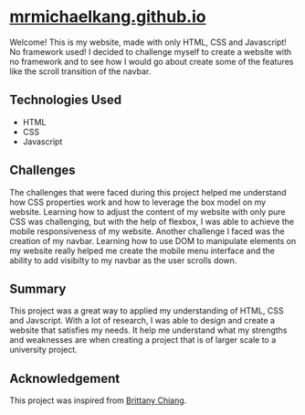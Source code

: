 # [mrmichaelkang.github.io](https://mrmichaelkang.com)

Welcome! This is my website, made with only HTML, CSS and Javascript! No framework used! I decided to challenge myself to create a website with no framework and to see how I would go about create some of the features like the scroll transition of the navbar.

## Technologies Used
- HTML
- CSS
- Javascript

## Challenges
The challenges that were faced during this project helped me understand how CSS properties work and how to leverage the box model on my website. Learning how to adjust the content of my website with only pure CSS was challenging, but with the help of flexbox, I was able to achieve the mobile responsiveness of my website. Another challenge I faced was the creation of my navbar. Learning how to use DOM to manipulate elements on my website really helped me create the mobile menu interface and the ability to add visibilty to my navbar as the user scrolls down.

## Summary
This project was a great way to applied my understanding of HTML, CSS and Javscript. With a lot of research, I was able to design and create a website that satisfies my needs. It help me understand what my strengths and weaknesses are when creating a project that is of larger scale to a university project.

## Acknowledgement
This project was inspired from [Brittany Chiang](https://brittanychiang.com).
